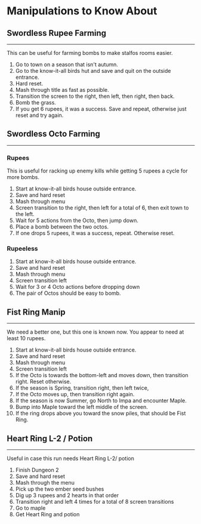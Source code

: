 # Manipulations to Know About
## Swordless Rupee Farming
---
This can be useful for farming bombs to make stalfos rooms easier.

1. Go to town on a season that isn't autumn.
2. Go to the know-it-all birds hut and save and quit on the outside entrance.
3. Hard reset.
4. Mash through title as fast as possible.
5. Transition the screen to the right, then left, then right, then back.
6. Bomb the grass.
7. If you get 6 rupees, it was a success. Save and repeat, otherwise just reset and try again.

## Swordless Octo Farming
---
### Rupees
This is useful for racking up enemy kills while getting 5 rupees a cycle for more bombs.

1. Start at know-it-all birds house outside entrance.
2. Save and hard reset
3. Mash through menu
4. Screen transition to the right, then left for a total of 6, then exit town to the left.
5. Wait for 5 actions from the Octo, then jump down.
6. Place a bomb between the two octos.
7. If one drops 5 rupees, it was a success, repeat. Otherwise reset.

### Rupeeless
1. Start at know-it-all birds house outside entrance.
2. Save and hard reset
3. Mash through menu
4. Screen transition left
5. Wait for 3 or 4 Octo actions before dropping down
6. The pair of Octos should be easy to bomb.


## Fist Ring Manip
---
We need a better one, but this one is known now.
You appear to need at least 10 rupees.

1. Start at know-it-all birds house outside entrance.
2. Save and hard reset
3. Mash through menu
4. Screen transition left
5. If the Octo is towards the bottom-left and moves down, then transition right. Reset otherwise.
6. If the season is Spring, transition right, then left twice,
7. If the Octo moves up, then transition right again.
8. If the season is now Summer, go North to Impa and encounter Maple.
9. Bump into Maple toward the left middle of the screen.
10. If the ring drops above you toward the snow piles, that should be Fist Ring.


## Heart Ring L-2 / Potion
---
Useful in case this run needs Heart Ring L-2/ potion

1. Finish Dungeon 2
2. Save and hard reset
3. Mash through the menu
4. Pick up the two ember seed bushes
5. Dig up 3 rupees and 2 hearts in that order
6. Transition right and left 4 times for a total of 8 screen transitions
7. Go to maple
8. Get Heart Ring and potion
